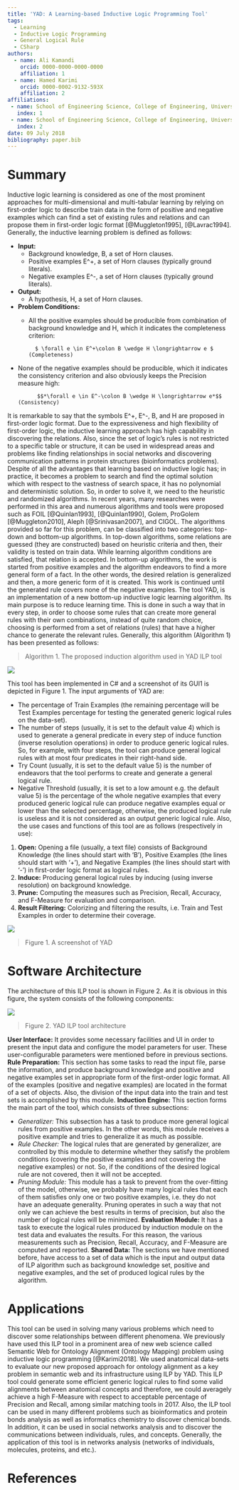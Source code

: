 ```yaml
---
title: 'YAD: A Learning-based Inductive Logic Programming Tool'
tags:
  - Learning
  - Inductive Logic Programming
  - General Logical Rule
  - CSharp
authors:
  - name: Ali Kamandi
    orcid: 0000-0000-0000-0000
    affiliation: 1
  - name: Hamed Karimi
    orcid: 0000-0002-9132-593X
    affiliation: 2
affiliations:
 - name: School of Engineering Science, College of Engineering, University of Tehran, Tehran, Iran
   index: 1
 - name: School of Engineering Science, College of Engineering, University of Tehran, Tehran, Iran
   index: 2
date: 09 July 2018
bibliography: paper.bib
---
```


# Summary

Inductive logic learning is considered as one of the most prominent approaches for multi-dimensional and multi-tabular learning by relying on first-order logic to describe train data in the form of positive and negative examples which can find a set of existing rules and relations and can propose them in first-order logic format [@Muggleton1995], [@Lavrac1994].
Generally, the inductive learning problem is defined as follows:
 - **Input:**
    + Background knowledge, B, a set of Horn clauses.
    + Positive examples E^+, a set of Horn clauses (typically ground literals).
    + Negative examples E^-, a set of Horn clauses (typically ground literals).
 - **Output:** 
    + A hypothesis, H, a set of Horn clauses.
 - **Problem Conditions:**
    + All the positive examples should be producible from combination of background knowledge and H, which it indicates the completeness criterion:
    
			$ \forall e \in E^+\colon B \wedge H \longrightarrow e $    (Completeness)

+ None of the negative examples should be producible, which it indicates the consistency criterion and also obviously keeps the Precision measure high:
    
			$$*\forall e \in E^-\colon B \wedge H \longrightarrow e*$$    (Consistency)

It is remarkable to say that the symbols E^+, E^-, B, and H are proposed in first-order logic format.
Due to the expressiveness and high flexibility of first-order logic, the inductive learning approach has high capability in discovering the relations. Also, since the set of logic’s rules is not restricted to a specific table or structure, it can be used in widespread areas and problems like finding relationships in social networks and discovering communication patterns in protein structures (bioinformatics problems).
Despite of all the advantages that learning based on inductive logic has; in practice, it becomes a problem to search and find the optimal solution which with respect to the vastness of search space, it has no polynomial and deterministic solution. So, in order to solve it, we need to the heuristic and randomized algorithms.
In recent years, many researches were performed in this area and numerous algorithms and tools were proposed such as FOIL [@Quinlan1993], [@Quinlan1990], Golem, ProGolem [@Muggleton2010], Aleph [@Srinivasan2007], and CIGOL.
The algorithms provided so far for this problem, can be classified into two categories: top-down and bottom-up algorithms. In top-down algorithms, some relations are guessed (they are constructed) based on heuristic criteria and then, their validity is tested on train data. While learning algorithm conditions are satisfied, that relation is accepted. 
In bottom-up algorithms, the work is started from positive examples and the algorithm endeavors to find a more general form of a fact. In the other words, the desired relation is generalized and then, a more generic form of it is created. This work is continued until the generated rule covers none of the negative examples. 
The tool YAD, is an implementation of a new bottom-up inductive logic learning algorithm. Its main purpose is to reduce learning time. This is done in such a way that in every step, in order to choose some rules that can create more general rules with their own combinations, instead of quite random choice, choosing is performed from a set of relations (rules) that have a higher chance to generate the relevant rules.
Generally, this algorithm (Algorithm 1) has been presented as follows:

> Algorithm 1. The proposed induction algorithm used in YAD ILP tool

![](https://github.com/hamedmx/YAD-ILP-Tool/blob/master/algo%201.PNG)

This tool has been implemented in C# and a screenshot of its GUI1 is depicted in Figure 1. The input arguments of YAD are:
 - The percentage of Train Examples (the remaining percentage will be Test Examples percentage for testing the generated generic logical rules on the data-set).
 - The number of steps (usually, it is set to the default value 4) which is used to generate a general predicate in every step of induce function (inverse resolution operations) in order to produce generic logical rules. So, for example, with four steps, the tool can produce general logical rules with at most four predicates in their right-hand side.
 - Try Count (usually, it is set to the default value 5) is the number of endeavors that the tool performs to create and generate a general logical rule.
 - Negative Threshold (usually, it is set to a low amount e.g. the default value 5) is the percentage of the whole negative examples that every produced generic logical rule can produce negative examples equal or lower than the selected percentage, otherwise, the produced logical rule is useless and it is not considered as an output generic logical rule.
Also, the use cases and functions of this tool are as follows (respectively in use):
1. **Open:** Opening a file (usually, a text file) consists of Background Knowledge (the lines should start with ‘B’), Positive Examples (the lines should start with ‘+’), and Negative Examples (the lines should start with ‘-’) in first-order logic format as logical rules.
2. **Induce:** Producing general logical rules by inducing (using inverse resolution) on background knowledge.
3. **Prune:** Computing the measures such as Precision, Recall, Accuracy, and F-Measure for evaluation and comparison.
4. **Result Filtering:** Colorizing and filtering the results, i.e. Train and Test Examples in order to determine their coverage.

![](https://github.com/hamedmx/YAD-ILP-Tool/blob/master/fig%201.PNG)

> Figure 1. A screenshot of YAD

# Software Architecture

The architecture of this ILP tool is shown in Figure 2. As it is obvious in this figure, the system consists of the following components:

![](https://github.com/hamedmx/YAD-ILP-Tool/blob/master/fig%202.PNG)

> Figure 2. YAD ILP tool architecture

 **User Interface:** It provides some necessary facilities and UI in order to present the input data and configure the model parameters for user. These user-configurable parameters were mentioned before in previous sections.
 **Rule Preparation:** This section has some tasks to read the input file, parse the information, and produce background knowledge and positive and negative examples set in appropriate form of the first-order logic format. All of the examples (positive and negative examples) are located in the format of a set of objects. Also, the division of the input data into the train and test sets is accomplished by this module.
 **Induction Engine:** This section forms the main part of the tool, which consists of three subsections:
 - *Generalizer:* This subsection has a task to produce more general logical rules from positive examples. In the other words, this module receives a positive example and tries to generalize it as much as possible.
 - *Rule Checker:* The logical rules that are generated by generalizer, are controlled by this module to determine whether they satisfy the problem conditions (covering the positive examples and not covering the negative examples) or not. So, if the conditions of the desired logical rule are not covered, then it will not be accepted.
 - *Pruning Module:* This module has a task to prevent from the over-fitting of the model, otherwise, we probably have many logical rules that each of them satisfies only one or two positive examples, i.e. they do not have an adequate generality. Pruning operates in such a way that not only we can achieve the best results in terms of precision, but also the number of logical rules will be minimized.
 **Evaluation Module:** It has a task to execute the logical rules produced by induction module on the test data and evaluates the results. For this reason, the various measurements such as Precision, Recall, Accuracy, and F-Measure are computed and reported.
 **Shared Data:** The sections we have mentioned before, have access to a set of data which is the input and output data of ILP algorithm such as background knowledge set, positive and negative examples, and the set of produced logical rules by the algorithm.

# Applications

This tool can be used in solving many various problems which need to discover some relationships between different phenomena. We previously have used this ILP tool in a prominent area of new web science called Semantic Web for Ontology Alignment (Ontology Mapping) problem using inductive logic programming [@Karimi2018]. We used anatomical data-sets to evaluate our new proposed approach for ontology alignment as a key problem in semantic web and its infrastructure using ILP by YAD. This ILP tool could generate some efficient generic logical rules to find some valid alignments between anatomical concepts and therefore, we could averagely achieve a high F-Measure with respect to acceptable percentage of Precision and Recall, among similar matching tools in 2017.
Also, the ILP tool can be used in many different problems such as bioinformatics and protein bonds analysis as well as informatics chemistry to discover chemical bonds. In addition, it can be used in social networks analysis and to discover the communications between individuals, rules, and concepts. Generally, the application of this tool is in networks analysis (networks of individuals, molecules, proteins, and etc.).

# References
